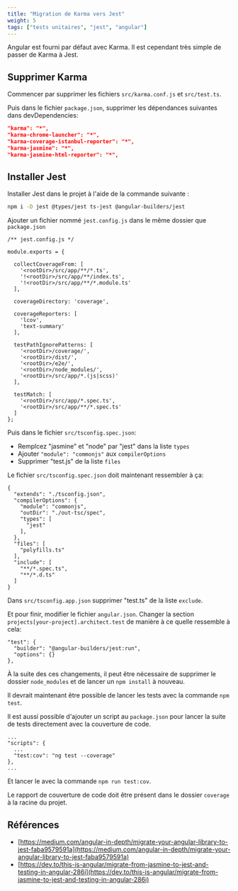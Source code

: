 ```yaml
---
title: "Migration de Karma vers Jest"
weight: 5
tags: ["tests unitaires", "jest", "angular"]
---
```


Angular est fourni par défaut avec Karma. Il est cependant très simple de passer de Karma à Jest.

## Supprimer Karma
Commencer par supprimer les fichiers `src/karma.conf.js` et `src/test.ts`.

Puis dans le fichier `package.json`, supprimer les dépendances suivantes dans devDependencies:

```json
"karma": "*",
"karma-chrome-launcher": "*",
"karma-coverage-istanbul-reporter": "*",
"karma-jasmine": "*",
"karma-jasmine-html-reporter": "*",
```

## Installer Jest
Installer Jest dans le projet à l'aide de la commande suivante :

```bash
npm i -D jest @types/jest ts-jest @angular-builders/jest
```

Ajouter un fichier nommé `jest.config.js` dans le même dossier que `package.json`

```
/** jest.config.js */

module.exports = {

  collectCoverageFrom: [
    '<rootDir>/src/app/**/*.ts',
    '!<rootDir>/src/app/**/index.ts',
    '!<rootDir>/src/app/**/*.module.ts'
  ],

  coverageDirectory: 'coverage',

  coverageReporters: [
    'lcov',
    'text-summary'
  ],

  testPathIgnorePatterns: [
    '<rootDir>/coverage/',
    '<rootDir>/dist/',
    '<rootDir>/e2e/',
    '<rootDir>/node_modules/',
    '<rootDir>/src/app/*.(js|scss)'
  ],

  testMatch: [
    '<rootDir>/src/app/*.spec.ts',
    '<rootDir>/src/app/**/*.spec.ts'
  ]
};
```

Puis dans le fichier `src/tsconfig.spec.json`:
- Remplcez "jasmine" et "node" par "jest" dans la liste `types`
- Ajouter `"module": "commonjs"` aux `compilerOptions`
- Supprimer "test.js" de la liste `files`

Le fichier `src/tsconfig.spec.json` doit maintenant ressembler à ça:

```
{
  "extends": "./tsconfig.json",
  "compilerOptions": {
    "module": "commonjs",
    "outDir": "./out-tsc/spec",
    "types": [
      "jest"
    ],
  },
  "files": [
    "polyfills.ts"
  ],
  "include": [
    "**/*.spec.ts",
    "**/*.d.ts"
  ]
}
```

Dans `src/tsconfig.app.json` supprimer "test.ts" de la liste `exclude`.

Et pour finir, modifier le fichier `angular.json`.
Changer la section `projects[your-project].architect.test` de manière à ce quelle ressemble à cela:

```
"test": {
  "builder": "@angular-builders/jest:run",
  "options": {}
},
```

À la suite des ces changements, il peut être nécessaire de supprimer le dossier `node_modules` et de lancer un `npm install` à nouveau.

Il devrait maintenant être possible de lancer les tests avec la commande `npm test`.

Il est aussi possible d'ajouter un script au `package.json` pour lancer la suite de tests directement avec la couverture de code.

```
...
"scripts": {
  ...
  "test:cov": "ng test --coverage"
},
...
```

Et lancer le avec la commande `npm run test:cov`.

Le rapport de couverture de code doit être présent dans le dossier `coverage` à la racine du projet.

## Références

- [https://medium.com/angular-in-depth/migrate-your-angular-library-to-jest-faba9579591a](https://medium.com/angular-in-depth/migrate-your-angular-library-to-jest-faba9579591a)
- [https://dev.to/this-is-angular/migrate-from-jasmine-to-jest-and-testing-in-angular-286i](https://dev.to/this-is-angular/migrate-from-jasmine-to-jest-and-testing-in-angular-286i)
